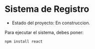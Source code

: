 <h1> Sistema de Registro</h1>

- Estado del proyecto: En construccion.

Para ejecutar el sistema, debes poner:

````npm install react````
